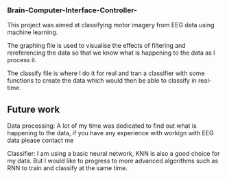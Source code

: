 ### Brain-Computer-Interface-Controller-
This project was aimed at classifying motor imagery from EEG data using machine learning.

The graphing file is used to visualise the effects of filtering and rereferencing the data so that we know what is happening to the data as I process it.

The classify file is where I do it for real and tran a classifier with some functions to create the data which would then be able to classify in real-time.

## Future work
Data processing: A lot of my time was dedicated to find out what is happening to the data, if you have any experience with workign with EEG data please contact me

Classifier: I am using a basic neural network, KNN is also a good choice for my data. But I would like to progress to more advanced algorithms such as RNN to train and classify at the same time. 

